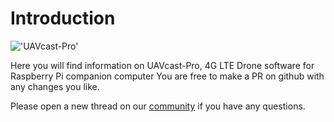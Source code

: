 # Introduction

!['UAVcast-Pro'](images/ipad.png)

Here you will find information on UAVcast-Pro, 4G LTE Drone software for Raspberry Pi companion computer
You are free to make a PR on github with any changes you like. 

Please open a new thread on our [community](https://discuss.uavmatrix.com) if you have any questions.